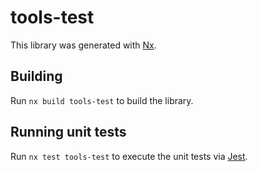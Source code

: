 # tools-test

This library was generated with [Nx](https://nx.dev).

## Building

Run `nx build tools-test` to build the library.

## Running unit tests

Run `nx test tools-test` to execute the unit tests via [Jest](https://jestjs.io).
